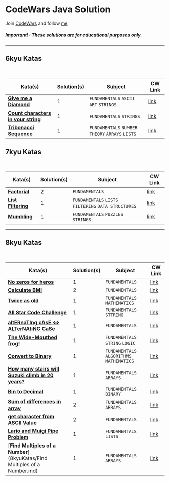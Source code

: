 # CodeWars Java Solution

Join [CodeWars](https://www.codewars.com/dashboard) and follow [me](https://www.codewars.com/users/panifedov)

##### Important! : These solutions are for educational purposes only.


---

## 6kyu Katas

<br>

| Kata(s)                                                            | Solution(s) | Subject                   | CW Link |
|--------------------------------------------------------------------|-------------|---------------------------|--|
| [**Give me a Diamond**](https://github.com/panifedov/CodeWars_Java_Solutions/blob/52d6d74bb017c507aca3909c6a94da3d0d63bd1a/6kyuKatas/Give%20me%20a%20Diamond.md) | 1           | `FUNDAMENTALS` `ASCII ART` `STRINGS` | [link](https://www.codewars.com/kata/5503013e34137eeeaa001648/train/java) |
| [**Count characters in your string**](https://github.com/panifedov/CodeWars_Java_Solutions/blob/52d6d74bb017c507aca3909c6a94da3d0d63bd1a/6kyuKatas/Count%20characters%20in%20your%20string.md) | 1           | `FUNDAMENTALS` `STRINGS`  | [link](https://www.codewars.com/kata/52efefcbcdf57161d4000091/train/java) |
| [**Tribonacci Sequence**](https://github.com/panifedov/CodeWars_Java_Solutions/blob/3c19a639cd8f1a4f06f3a7b1f554329d5433fb06/6kyuKatas/Tribonacci%20Sequence.md) | 1           | `FUNDAMENTALS` `NUMBER THEORY` `ARRAYS` `LISTS`  | [link](https://www.codewars.com/kata/556deca17c58da83c00002db/train/java) |



## 7kyu Katas

<br>

| Kata(s)                    | Solution(s) | Subject         | CW Link |
|----------------------------|-------------|-----------------|--|
| [**Factorial**](7kyuKatas/Factorial.md) | 2           | `FUNDAMENTALS`  | [link](https://www.codewars.com/kata/57a049e253ba33ac5e000212/train/java) |
| [**List Filtering**](https://github.com/panifedov/CodeWars_Java_Solutions/blob/2f04c27bb0ac81d1469f0d458aba22570ef35991/7kyuKatas/List%20Filtering.md) | 1           | `FUNDAMENTALS` `LISTS` `FILTERING` `DATA STRUCTURES` | [link](https://www.codewars.com/kata/53dbd5315a3c69eed20002dd/train/java) |
| [**Mumbling**](7kyuKatas/Mumbling.md) | 1           | `FUNDAMENTALS` `PUZZLES` `STRINGS`   | [link](https://www.codewars.com/kata/5667e8f4e3f572a8f2000039/train/java) |




---

## 8kyu Katas

<br>

| Kata(s)           | Solution(s) | Subject                | CW Link |
|-----------------|-------------|------------------------|--|
| [**No zeros for heros**](https://github.com/panifedov/CodeWars_Java_Solutions/blob/a9bb78df3a8d9529e36e17dfc6dc1f8b56a74fea/8kyuKatas/No%20zeros%20for%20heros.md) | 1           | `FUNDAMENTALS`         | [link](https://www.codewars.com/kata/570a6a46455d08ff8d001002/train/java) |
| [**Calculate BMI**](https://github.com/panifedov/CodeWars_Java_Solutions/blob/4be808b9914ac76a4aedb199eb37a205a4854865/8kyuKatas/Calculate%20BMI.md) | 2           | `FUNDAMENTALS`         | [link](https://www.codewars.com/kata/57a429e253ba3381850000fb/train/java) |
| [**Twice as old**](https://github.com/panifedov/CodeWars_Java_Solutions/blob/4be808b9914ac76a4aedb199eb37a205a4854865/8kyuKatas/Twice%20as%20old.md) | 1           | `FUNDAMENTALS` `MATHEMATICS` | [link](https://www.codewars.com/kata/5b853229cfde412a470000d0/train/java) |
| [**All Star Code Challenge**](https://github.com/panifedov/CodeWars_Java_Solutions/blob/8cc69d440dc8358da09b71ac631be69931f8a84a/8kyuKatas/All%20Star%20Code%20Challenge%20%2318.md) | 1           | `FUNDAMENTALS` `STTRING` | [link](https://www.codewars.com/kata/5865918c6b569962950002a1/train/java) |
| [**altERnaTIng cAsE <=> ALTerNAtiNG CaSe**](https://github.com/panifedov/CodeWars_Java_Solutions/blob/8cc69d440dc8358da09b71ac631be69931f8a84a/8kyuKatas/altERnaTIng%20cAsE%20%3C=%3E%20ALTerNAtiNG%20CaSe.md) | 1           | `FUNDAMENTALS`         | [link](https://www.codewars.com/kata/56efc695740d30f963000557/train/java) |
| [**The Wide-Mouthed frog!**](https://github.com/panifedov/CodeWars_Java_Solutions/blob/8cc69d440dc8358da09b71ac631be69931f8a84a/8kyuKatas/The%20Wide-Mouthed%20frog!.md) | 1           | `FUNDAMENTALS` `STRING` `LOGIC` | [link](https://www.codewars.com/kata/57ec8bd8f670e9a47a000f89/train/java) |
| [**Convert to Binary**](https://github.com/panifedov/CodeWars_Java_Solutions/blob/73c032ba3a1f9f80e32f029441c75cb5db1d4685/8kyuKatas/Convert%20to%20Binary.md) | 1           | `FUNDAMENTALS` `ALGORITHMS` `MATHEMATICS` | [link](https://www.codewars.com/kata/59fca81a5712f9fa4700159a/train/java) |
| [**How many stairs will Suzuki climb in 20 years?**](https://github.com/panifedov/CodeWars_Java_Solutions/blob/fd6ba4b7d43addb69672993249e8809634adf5a1/8kyuKatas/How%20many%20stairs%20will%20Suzuki%20climb%20in%2020%20years%3F.md) | 1           | `FUNDAMENTALS` `ARRAYS` | [link](https://www.codewars.com/kata/56fc55cd1f5a93d68a001d4e/train/java) |
| [**Bin to Decimal**](https://github.com/panifedov/CodeWars_Java_Solutions/blob/fd6ba4b7d43addb69672993249e8809634adf5a1/8kyuKatas/Bin%20to%20Decimal.md) | 1           | `FUNDAMENTALS` `BINARY` | [link](https://www.codewars.com/kata/57a5c31ce298a7e6b7000334/train/java) |
| [**Sum of differences in array**](https://github.com/panifedov/CodeWars_Java_Solutions/blob/52d6d74bb017c507aca3909c6a94da3d0d63bd1a/8kyuKatas/Sum%20of%20differences%20in%20array.md) | 2           | `FUNDAMENTALS` `ARRAYS` | [link](https://www.codewars.com/kata/5b73fe9fb3d9776fbf00009e/train/java) |
| [**get character from ASCII Value**](https://github.com/panifedov/CodeWars_Java_Solutions/blob/52d6d74bb017c507aca3909c6a94da3d0d63bd1a/8kyuKatas/get%20character%20from%20ASCII%20Value.md) | 2           | `FUNDAMENTALS`   | [link](https://www.codewars.com/kata/55ad04714f0b468e8200001c/train/java) |
| [**Lario and Muigi Pipe Problem**](https://github.com/panifedov/CodeWars_Java_Solutions/blob/2e04c424930d5028973149ca5bf7011128d1e8bb/8kyuKatas/Lario%20and%20Muigi%20Pipe%20Problem.md) | 1           | `FUNDAMENTALS`  `LISTS` | [link](https://www.codewars.com/kata/56b29582461215098d00000f/train/java) |
| [**Find Multiples of a Number**](8kyuKatas/Find Multiples of a Number.md) | 1           | `FUNDAMENTALS`  `ARRAYS` | [link](https://www.codewars.com/kata/58ca658cc0d6401f2700045f/train/java) |

